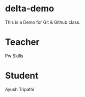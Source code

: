 # delta-demo
This is a Demo for Git &amp; Github class.

# Teacher
Pw Skills

# Student
Ayush Tripathi